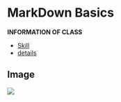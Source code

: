 # MarkDown Basics
 **INFORMATION OF CLASS**
-  [Skill](Skill.md)
 - [details](./contact/details)

## Image
![](https://marketplace.canva.com/EAE6qI-4SIQ/1/0/900w/canva-orange-and-black-modern-good-morning-%28instagram-story%29-T9fP8l4TCco.jpg)
